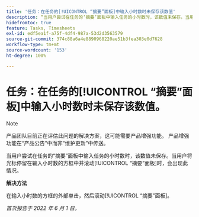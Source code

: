 ```yaml
---
title: '任务：在任务的[!UICONTROL “摘要”面板]中输入小时数时未保存该数值'
description: “当用户尝试在任务的‘摘要’面板中输入任务的小时数时，该数值未保存。当用户将光标停留在输入小时数的方框中并滚动[!UICONTROL ‘摘要’面板]时，会出现此情况。”
hidefromtoc: true
feature: Tasks, Timesheets
exl-id: edf5ea1f-a75f-4df4-987a-53d2d3563579
source-git-commit: 374c88a6a4e8890968220ae51b3fea303e0d7628
workflow-type: tm+mt
source-wordcount: '153'
ht-degree: 100%

---
```


# 任务：在任务的[!UICONTROL “摘要”面板]中输入小时数时未保存该数值。

<!--Converted to story-->

>[!NOTE]
>
>产品团队目前正在评估此问题的解决方案，这可能需要产品增强功能。 产品增强功能在“产品公告”中而非“维护更新”中传送。

当用户尝试在任务的“摘要”面板中输入任务的小时数时，该数值未保存。当用户将光标停留在输入小时数的方框中并滚动[!UICONTROL “摘要”面板]时，会出现此情况。

**解决方法**

在输入小时数的方框的外部单击，然后滚动[!UICONTROL “摘要”面板]。

_首次报告于 2022 年 6 月 1 日。_
